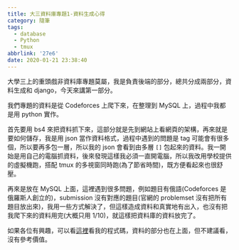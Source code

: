 ```yaml
---
title: 大三資料庫專題1-資料生成心得
category: 隨筆
tags:
  - database
  - Python
  - tmux
abbrlink: '27e6'
date: 2020-01-21 23:38:40
---
```

大學三上的重頭戲非資料庫專題莫屬，我是負責後端的部分，總共分成兩部分，資料生成和 django，今天來講第一部分。
<!-- more -->
我們專題的資料是從 Codeforces 上爬下來，在整理到 MySQL 上，過程中我都是用 python 實作。

首先要用 bs4 來把資料抓下來，這部分就是先到網站上看網頁的架構，再來就是要如何儲存，我是用 json 當作資料格式，過程中遇到的問題是 tag 可能會有很多個，所以要再多包一層，所以我的 json 會看到由多層 `[]` 包起來的資料。我一開始是用自己的電腦抓資料，後來發現這樣我必須一直開電腦，所以我改用學校提供的虛擬機跑，搭配 tmux 的多視窗同時跑(為了節省時間)，既方便看起來也很舒壓。

再來是放在 MySQL 上面，這裡遇到很多問題，例如題目有俄語(Codeforces 是俄羅斯人創立的)，submission 沒有對應的題目(官網的 problemset 沒有把所有題目放出來)，我用一些方式解決了，但這樣造成資料和真實地有出入，也沒有把我爬下來的資料用完(大概只用 1/10)，就這樣把資料庫的資料放完了。

如果各位有興趣，可以看[這裡](https://github.com/FJU-Database-Codeforces-Go/Crawler)看我的程式碼，資料的部分也在上面，但不建議看，沒有參考價值。